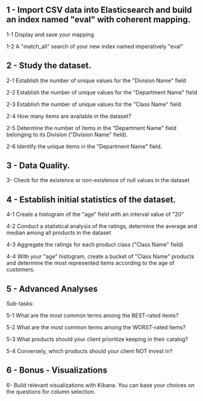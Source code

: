 
## 1 - Import CSV data into Elasticsearch and build an index named "eval" with coherent mapping.

1-1 Display and save your mapping

1-2 A "match_all" search of your new index named imperatively "eval"

## 2 - Study the dataset.

2-1 Establish the number of unique values for the "Division Name" field

2-2 Establish the number of unique values for the "Department Name" field

2-3 Establish the number of unique values for the "Class Name" field

2-4 How many items are available in the dataset?

2-5 Determine the number of items in the "Department Name" field belonging to its Division ("Division Name" field).

2-6 Identify the unique items in the "Department Name" field.

## 3 - Data Quality.

3- Check for the existence or non-existence of null values in the dataset

## 4 - Establish initial statistics of the dataset.

4-1 Create a histogram of the "age" field with an interval value of "20"

4-2 Conduct a statistical analysis of the ratings, determine the average and median among all products in the dataset

4-3 Aggregate the ratings for each product class ("Class Name" field)

4-4 With your "age" histogram, create a bucket of "Class Name" products and determine the most represented items according to the age of customers.

## 5 - Advanced Analyses
Sub-tasks:

5-1 What are the most common terms among the BEST-rated items?

5-2 What are the most common terms among the WORST-rated items?

5-3 What products should your client prioritize keeping in their catalog?

5-4 Conversely, which products should your client NOT invest in?

## 6 - Bonus - Visualizations

6- Build relevant visualizations with Kibana. You can base your choices on the questions for column selection.
